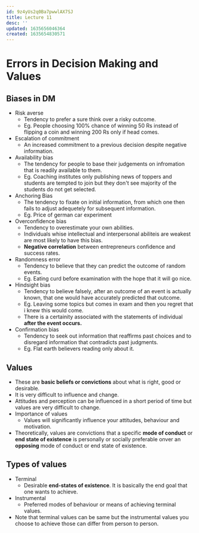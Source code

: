 ```yaml
---
id: 9z4yUs2q0Ba7pwwlAX7SJ
title: Lecture 11
desc: ''
updated: 1635656046364
created: 1635654830571
---
```




# Errors in Decision Making and Values

## Biases in DM
* Risk averse
    * Tendency to prefer a sure think over a risky outcome.
    * Eg. People choosing 100% chance of winning 50 Rs instead of flipping a coin and winning 200 Rs only if head comes.
* Escalation of commitment
    * An increased commitment to a previous decision despite negative information.
* Availability bias
    * The tendency for people to base their judgements on infromation that is readily available to them.
    * Eg. Coaching institutes only publishing news of toppers and students are tempted to join but they don't see majority of the students do not get selected.
* Anchoring Bias
    * The tendency to fixate on initial information, from which one then fails to adjust adequetely for subsequent information.
    * Eg. Price of german car experiment
* Overconfidence bias
    * Tendency to overestimate your own abilities.
    * Individuals whise intellectual and interpersonal abiliteis are weakest are most likely to have this bias.
    * **Negative correlation** between entrepreneurs confidence and success rates.
* Randomness error
    * Tendency to believe that they can predict the outcome of random events.
    * Eg. Eating curd before examination with the hope that it will go nice.
* Hindsight bias
    * Tendency to believe falsely, after an outcome of an event is actually known, that one would have accurately predicted that outcome.
    * Eg. Leaving some topics but comes in exam and then you regret that i knew this would come.
    * There is a certainity associated with the statements of individual **after the event occurs.**
* Confirmation bias
    * Tendency to seek out information that reaffirms past choices and to disregard information that contradicts past judgments.
    * Eg. Flat earth believers reading only about it.

## Values
* These are **basic beliefs or convictions** about what is right, good or desirable.
* It is very difficult to influence and change.
* Attitudes and perception can be influenced in a short period of time but values are very difficult to change.
* Importance of values
    * Values will significantly influence your attitudes, behaviour and motivation.
* Theoretically, values are convictions that a specific **mode of conduct** or **end state of existence** is personally or socially preferable onver an **opposing** mode of conduct or end state of existence.

## Types of values
* Terminal
    * Desirable **end-states of existence**. It is basically the end goal that one wants to achieve.
* Instrumental
    * Preferred modes of behaviour or means of achieving terminal values.
* Note that terminal values can be same but the instrumental values you choose to achieve those can differ from person to person.
